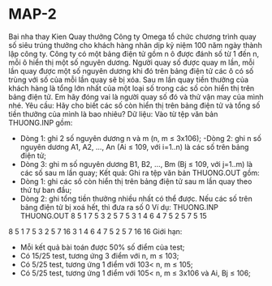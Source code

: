 # MAP-2
Bai nha thay Kien 
Quay thưởng
Công ty Omega tổ chức chương trình quay số siêu trúng thưởng cho khách
hàng nhân dịp kỷ niệm 100 năm ngày thành lập công ty. Công ty có một bảng
điện tử gồm n ô được đánh số từ 1 đến n, mỗi ô hiển thị một số nguyên dương.
Người quay số được quay m lần, mỗi lần quay được một số nguyên dương khi
đó trên bảng điện tử các ô có số trùng với số của mỗi lần quay sẽ bị xóa. Sau m
lần quay tiền thưởng của khách hàng là tổng lớn nhất của một loại số trong các
số còn hiển thị trên bảng điện tử. Em hãy đóng vai là người quay số đó và thử
vận may của mình nhé.
Yêu cầu: Hãy cho biết các số còn hiển thị trên bảng điện tử và tổng số tiền
thưởng của mình là bao nhiêu?
Dữ liệu: Vào từ tệp văn bản THUONG.INP gồm:
- Dòng 1: ghi 2 số nguyên dương n và m (n, m ≤ 3x106);
-Dòng 2: ghi n số nguyên dương A1, A2, …, An (Ai ≤ 109, với i=1..n) là các số trên
bảng điện tử;
- Dòng 3: ghi m số nguyên dương B1, B2, …, Bm (Bj ≤ 109, với j=1..m) là các số
sau m lần quay;
Kết quả: Ghi ra tệp văn bản THUONG.OUT gồm:
- Dòng 1: ghi các số còn hiển thị trên bảng điện tử sau m lần quay theo thứ
tự ban đầu;
- Dòng 2: ghi tổng tiền thưởng nhiều nhất có thể được.
Nếu các số trên bảng điện tử bị xoá hết, thì đưa ra số 0
Ví dụ:
THUONG.INP THUONG.OUT
8 5
1 7 5 3 2 5 7 5
3 1 4 6 4
7 5 2 5 7 5
15

8 5
1 7 5 3 2 5 7 16
3 1 4 6 4
7 5 2 5 7 16
16
Giới hạn:
- Mỗi kết quả bài toán được 50% số điểm của test;
- Có 15/25 test, tương ứng 3 điểm với n, m ≤ 103;
- Có 5/25 test, tương ứng 1 điểm với 103< n, m ≤ 105;
- Có 5/25 test, tương ứng 1 điểm với 105< n, m ≤ 3x106 và Ai, Bj ≤ 106;

